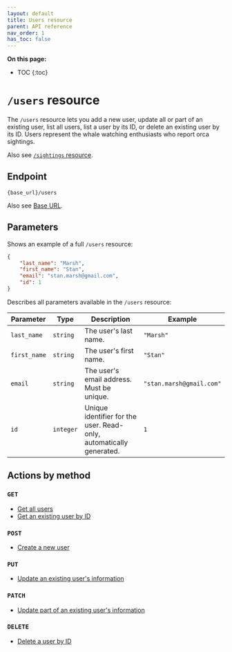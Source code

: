 ```yaml
---
layout: default
title: Users resource
parent: API reference
nav_order: 1
has_toc: false
---
```


**On this page:**

- TOC
{:toc}

# `/users` resource

The `/users` resource lets you add a new user, update all or part of an existing user, list all users, list a user by its ID, or delete an existing user by its ID. Users represent the whale watching enthusiasts who report orca sightings.

Also see [`/sightings` resource](../sightings/sightings-resource.md).

## Endpoint

`{base_url}/users`

Also see [Base URL](../base-url.md).

## Parameters

Shows an example of a full `/users` resource:

```json
{
    "last_name": "Marsh",
    "first_name": "Stan",
    "email": "stan.marsh@gmail.com",
    "id": 1
}
```

Describes all parameters available in the `/users` resource:

| Parameter     | Type      | Description                                                  | Example                  |
| ------------ | --------- | ------------------------------------------------------------ | ------------------------ |
| `last_name`  | `string`  | The user's last name.                                        | `"Marsh"`                |
| `first_name` | `string`  | The user's first name.                                       | `"Stan"`                 |
| `email`      | `string`  | The user's email address. Must be unique.                    | `"stan.marsh@gmail.com"` |
| `id`         | `integer` | Unique identifier for the user. Read-only, automatically generated. | `1`               |

## Actions by method

### `GET`

* [Get all users](./users-get.md)
* [Get an existing user by ID](./users-get.md)

### `POST`

* [Create a new user](./users-post.md)

### `PUT`

* [Update an existing user's information](./users-put.md)

### `PATCH`

* [Update part of an existing user's information](./users-patch.md)

### `DELETE`

* [Delete a user by ID](./users-delete.md)
